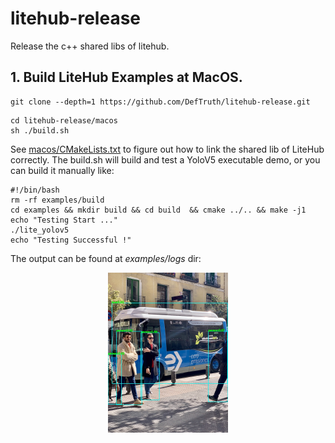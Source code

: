 # litehub-release
Release the c++ shared libs of litehub.

## 1. Build LiteHub Examples at MacOS. 
```shell
git clone --depth=1 https://github.com/DefTruth/litehub-release.git
```
```shell
cd litehub-release/macos 
sh ./build.sh
```  
See [macos/CMakeLists.txt](macos/CMakeLists.txt) to figure out how to link the shared lib of LiteHub correctly. The build.sh will build and test a YoloV5 executable demo, or you can build it manually like:  
```shell
#!/bin/bash
rm -rf examples/build
cd examples && mkdir build && cd build  && cmake ../.. && make -j1
echo "Testing Start ..."
./lite_yolov5
echo "Testing Successful !"
```  
The output can be found at *examples/logs* dir:   
<div align='center'>
  <img src='macos/examples/logs/test_lite_yolov5_1.jpg' height="256px">
</div>  